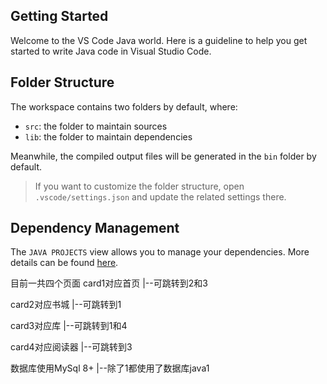 ## Getting Started

Welcome to the VS Code Java world. Here is a guideline to help you get started to write Java code in Visual Studio Code.

## Folder Structure

The workspace contains two folders by default, where:

- `src`: the folder to maintain sources
- `lib`: the folder to maintain dependencies

Meanwhile, the compiled output files will be generated in the `bin` folder by default.

> If you want to customize the folder structure, open `.vscode/settings.json` and update the related settings there.

## Dependency Management

The `JAVA PROJECTS` view allows you to manage your dependencies. More details can be found [here](https://github.com/microsoft/vscode-java-dependency#manage-dependencies).


目前一共四个页面
card1对应首页
    |--可跳转到2和3

card2对应书城
    |--可跳转到1

card3对应库
    |--可跳转到1和4

card4对应阅读器
    |--可跳转到3

数据库使用MySql 8+
    |--除了1都使用了数据库java1
